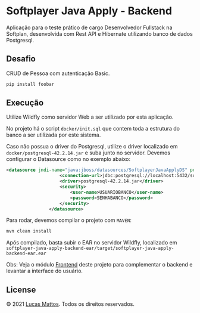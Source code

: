 # Softplayer Java Apply - Backend

Aplicação para o teste prático de cargo Desenvolvedor Fullstack na Softplan, desenvolvida com Rest API e Hibernate utilizando banco de dados Postgresql.

## Desafio

CRUD de Pessoa com autenticação Basic.

```bash
pip install foobar
```

## Execução

Utilize Wildfly como servidor Web a ser utilizado por esta aplicação.

No projeto há o script `docker/init.sql` que contem toda a estrutura do banco a ser utilizada por este sistema.

Caso não possua o driver do Postgresql, utilize o driver localizado em `docker/postgresql-42.2.14.jar` e suba junto no servidor.
Devemos configurar o Datasource como no exemplo abaixo:
```xml
<datasource jndi-name="java:jboss/datasources/SoftplayerJavaApplyDS" pool-name="SoftplayerJavaApplyDS" use-ccm="false">
                    <connection-url>jdbc:postgresql://localhost:5432/softplayer_java_apply</connection-url>
                    <driver>postgresql-42.2.14.jar</driver>
                    <security>
                        <user-name>USUARIOBANCO</user-name>
                        <password>SENHABANCO</password>
                    </security>
                </datasource>
```

Para rodar, devemos compilar o projeto com `MAVEN`:
```bash
mvn clean install
```
Após compilado, basta subir o EAR no servidor Wildfly, localizado em `softplayer-java-apply-backend-ear/target/softplayer-java-apply-backend-ear.ear`

Obs: Veja o módulo [Frontend](https://github.com/lucasmattooos/softplayer-java-apply-frontend) deste projeto para complementar o backend e levantar a interface do usuário.

## License
© 2021 [Lucas Mattos](https://www.lucasmattos.com.br/). Todos os direitos reservados.
